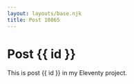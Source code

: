 ```yaml
---
layout: layouts/base.njk
title: Post 10865
---
```


# Post {{ id }}

This is post {{ id }} in my Eleventy project.
